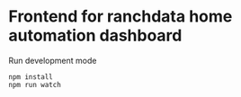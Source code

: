 # Frontend for ranchdata home automation dashboard

Run development mode

```
npm install
npm run watch
```

